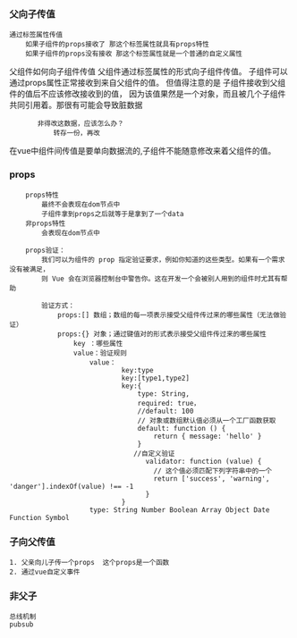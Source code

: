 ### 父向子传值
    通过标签属性传值
        如果子组件的props接收了 那这个标签属性就具有props特性
        如果子组件的props没有接收 那这个标签属性就是一个普通的自定义属性

   父组件如何向子组件传值
       父组件通过标签属性的形式向子组件传值。
       子组件可以通过props属性正常接收到来自父组件的值。
       但值得注意的是 子组件接收到父组件的值后不应该修改接收到的值，
           因为该值果然是一个对象，而且被几个子组件共同引用着。那很有可能会导致脏数据

           非得改这数据，应该怎么办？
               转存一份，再改

   在vue中组件间传值是要单向数据流的,子组件不能随意修改来着父组件的值。

### props
        props特性
            最终不会表现在dom节点中
            子组件拿到props之后就等于是拿到了一个data
        非props特性
            会表现在dom节点中

        props验证：
            我们可以为组件的 prop 指定验证要求，例如你知道的这些类型。如果有一个需求没有被满足，
            则 Vue 会在浏览器控制台中警告你。这在开发一个会被别人用到的组件时尤其有帮助

            验证方式：
                props:[] 数组；数组的每一项表示接受父组件传过来的哪些属性（无法做验证）
                props:{} 对象；通过键值对的形式表示接受父组件传过来的哪些属性
                    key ：哪些属性
                    value：验证规则
                        value：
                                key:type
                                key:[type1,type2]
                                key:{
                                    type: String,
                                    required: true，
                                    //default: 100
                                    // 对象或数组默认值必须从一个工厂函数获取
                                    default: function () {
                                        return { message: 'hello' }
                                    }
                                   //自定义验证
                                      validator: function (value) {
                                        // 这个值必须匹配下列字符串中的一个
                                        return ['success', 'warning', 'danger'].indexOf(value) !== -1
                                      }
                                }
                        type: String Number Boolean Array Object Date Function Symbol

### 子向父传值
    1. 父亲向儿子传一个props  这个props是一个函数
    2. 通过vue自定义事件

### 非父子
    总线机制
    pubsub
